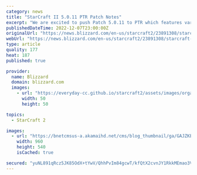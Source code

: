 ```yaml
---
category: news
title: "StarCraft II 5.0.11 PTR Patch Notes"
excerpt: "We are excited to push Patch 5.0.11 to PTR which features various amounts of balance, bugfixes, and quality of life improvement done by our community members."
publishedDateTime: 2022-12-07T23:00:00Z
originalUrl: "https://news.blizzard.com/en-us/starcraft2/23891308/starcraft-ii-5-0-11-ptr-patch-notes"
webUrl: "https://news.blizzard.com/en-us/starcraft2/23891308/starcraft-ii-5-0-11-ptr-patch-notes"
type: article
quality: 177
heat: 187
published: true

provider:
  name: Blizzard
  domain: blizzard.com
  images:
    - url: "https://everyday-cc.github.io/starcraft2/assets/images/organizations/blizzard.com-50x50.jpg"
      width: 50
      height: 50

topics:
  - StarCraft 2

images:
  - url: "https://bnetcmsus-a.akamaihd.net/cms/blog_thumbnail/ga/GAJZKEC09RPX1554829654442.jpg"
    width: 960
    height: 540
    isCached: true

secured: "yuNL891qRcz5JK85OdX+tYwV/QhhPvIm84gcwT/kfQtX2cvnJY1RkkMEmao3Vd6yTCaOVgcrOAp/YzZJBVlz0ONYCu0Bs8I7159yIm0qUzKhS4wP5u6IcsteW2YDej5qTaJJRE5uIw0jRHv6UYlGAlwkKNJXThDDMuNZ+N/2uFLiBY0oO3PNXzNKZYYi0MxAb6AxqaiacVxfmGcnVCQQgiPghBWVmLa+eXtQEkT5V6/ZcqIDNRbaMNa8AGsh2XeKEO+E9zOr3Gi/WMn67oI1x7bmfRZxCBnvGNFxIR74SXI26sb8obWL7/hUE4cxWIFkOwqI+gZVPUBvtZAmRCXfHQRnuOIOxffd9o5HUYoYyow=;SUyhkPh4Db3TuZIiog9+lQ=="
---
```


